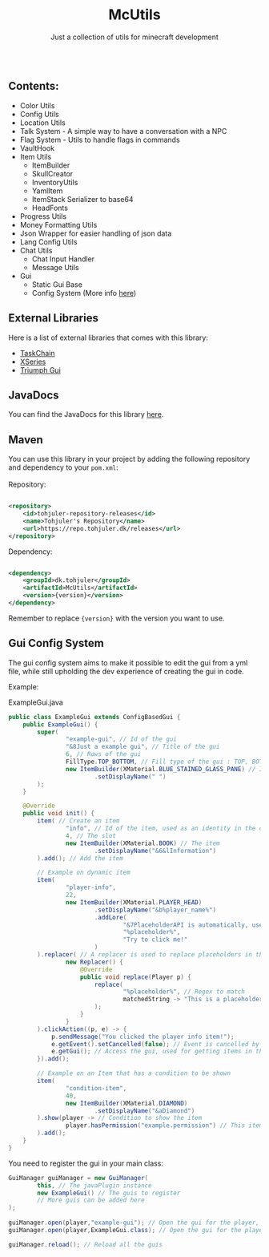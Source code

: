 <h1 align="center">McUtils</h1>
<p align="center">Just a collection of utils for minecraft development </p>
<br/><br/>

## Contents:

- Color Utils
- Config Utils
- Location Utils
- Talk System - A simple way to have a conversation with a NPC
- Flag System - Utils to handle flags in commands
- VaultHook
- Item Utils
    - ItemBuilder
    - SkullCreator
    - InventoryUtils
    - YamlItem
    - ItemStack Serializer to base64
    - HeadFonts
- Progress Utils
- Money Formatting Utils
- Json Wrapper for easier handling of json data
- Lang Config Utils
- Chat Utils
    - Chat Input Handler
    - Message Utils
- Gui
    - Static Gui Base
    - Config System (More info [here](#gui-config-system))

## External Libraries

Here is a list of external libraries that comes with this library:
- [TaskChain](https://github.com/aikar/TaskChain)
- [XSeries](https://github.com/CryptoMorin/XSeries)
- [Triumph Gui](https://github.com/TriumphTeam/triumph-gui)

## JavaDocs

You can find the JavaDocs for this library [here](https://tohjuler.github.io/McUtils/).

## Maven

You can use this library in your project by adding the following repository and dependency to your `pom.xml`:
<br/>
<br/>
Repository:

```xml

<repository>
    <id>tohjuler-repository-releases</id>
    <name>Tohjuler's Repository</name>
    <url>https://repo.tohjuler.dk/releases</url>
</repository>
```

Dependency:

```xml

<dependency>
    <groupId>dk.tohjuler</groupId>
    <artifactId>McUtils</artifactId>
    <version>{version}</version>
</dependency>
```

Remember to replace `{version}` with the version you want to use.

## Gui Config System

The gui config system aims to make it possible to edit the gui from a yml file,
while still upholding the dev experience of creating the gui in code.

Example:

ExampleGui.java

```java
public class ExampleGui extends ConfigBasedGui {
    public ExampleGui() {
        super(
                "example-gui", // Id of the gui
                "&8Just a example gui", // Title of the gui
                6, // Rows of the gui
                FillType.TOP_BOTTOM, // Fill type of the gui : TOP, BOTTOM, TOP_BOTTOM, SIDES, AROUND, ALL, NONE
                new ItemBuilder(XMaterial.BLUE_STAINED_GLASS_PANE) // Item to fill the gui with
                        .setDisplayName(" ")
        );
    }

    @Override
    public void init() {
        item( // Create an item
                "info", // Id of the item, used as an identity in the config
                4, // The slot
                new ItemBuilder(XMaterial.BOOK) // The item
                        .setDisplayName("&6&lInformation")
        ).add(); // Add the item

        // Example on dynamic item
        item(
                "player-info",
                22,
                new ItemBuilder(XMaterial.PLAYER_HEAD)
                        .setDisplayName("&b%player_name%")
                        .addLore(
                                "&7PlaceholderAPI is automatically, used if it is installed on the server",
                                "%placeholder%",
                                "Try to click me!"
                        )
        ).replacer( // A replacer is used to replace placeholders in the item
                new Replacer() {
                    @Override
                    public void replace(Player p) {
                        replace(
                                "%placeholder%", // Regex to match
                                matchedString -> "This is a placeholder" // Function to replace the matched string
                        );
                    }
                }
        ).clickAction((p, e) -> {
            p.sendMessage("You clicked the player info item!");
            e.getEvent().setCancelled(false); // Event is cancelled by default
            e.getGui(); // Access the gui, used for getting items in the gui or updating the gui
        }).add();

        // Example on an Item that has a condition to be shown
        item(
                "condition-item",
                40,
                new ItemBuilder(XMaterial.DIAMOND)
                        .setDisplayName("&aDiamond")
        ).show(player -> // Condition to show the item
                player.hasPermission("example.permission") // This item will only be shown if the player has the permission "example.permission"
        ).add();
    }
}
```

You need to register the gui in your main class:

```java
GuiManager guiManager = new GuiManager(
        this, // The javaPlugin instance
        new ExampleGui() // The guis to register
        // More guis can be added here
);
        
guiManager.open(player,"example-gui"); // Open the gui for the player, from a gui id
guiManager.open(player,ExampleGui.class); // Open the gui for the player, from a gui class

guiManager.reload(); // Reload all the guis
```
